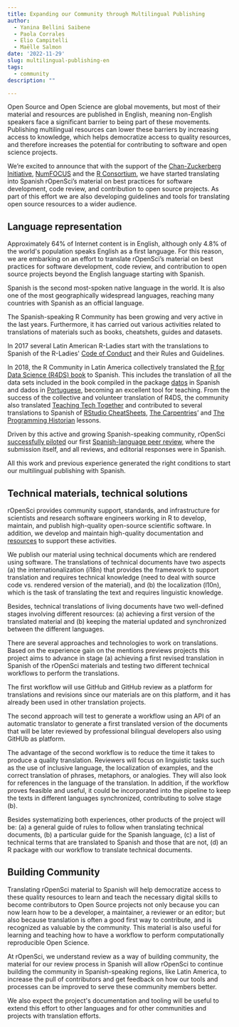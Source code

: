 ```yaml
---
title: Expanding our Community through Multilingual Publishing 
author:
  - Yanina Bellini Saibene
  - Paola Corrales
  - Elio Campitelli
  - Maëlle Salmon
date: '2022-11-29'
slug: multilingual-publishing-en
tags:
  - community
description: ""

---
```


Open Source and Open Science are global movements, but most of their material and resources are published in English, meaning non-English speakers face a significant barrier to being part of these movements.  
Publishing multilingual resources can lower these barriers by increasing access to knowledge, which helps democratize access to quality resources, and therefore increases the potential for contributing to software and open science projects.

We’re excited to announce that with the support of the [Chan-Zuckerberg Initiative](/blog/2021/12/20/inclusive-leadership-program/), [NumFOCUS](https://numfocus.org/) and the [R Consortium](https://www.r-consortium.org/), we have started translating into Spanish rOpenSci’s material on best practices for software development, code review, and contribution to open source projects.
As part of this effort we are also developing guidelines and tools for translating open source resources to a wider audience.


## Language representation

Approximately 64% of Internet content is in English, although only 4.8% of the world's population speaks English as a first language. For this reason, we are embarking on an effort to translate rOpenSci’s material on best practices for software development, code review, and contribution to open source projects beyond the English language starting with Spanish.

Spanish is the second most-spoken native language in the world. It is also one of the most geographically widespread languages, reaching many countries with Spanish as an official language. 

The Spanish-speaking R Community has been growing and very active in the last years. Furthermore, it has carried out various activities related to translations of materials such as books, cheatshets, guides and datasets. 

In 2017 several Latin American R-Ladies start with the translations to Spanish of the R-Ladies' [Code of Conduct](https://github.com/rladies/starter-kit/wiki/Code-of-Conduct#spanish) and their Rules and Guidelines. 

In 2018, the R Community in Latin America collectively translated the [R for Data Science (R4DS) book](https://es.r4ds.hadley.nz/) to Spanish.  This includes the translation of all the data sets included in the book compiled in the package [datos](https://github.com/cienciadedatos/datos) in Spanish and dados in [Portuguese](https://cran.r-project.org/web/packages/dados/index.html), becoming an excellent tool for teaching. From the success of the collective and volunteer translation of R4DS, the community also translated [Teaching Tech Together](http://teachtogether.tech/es/index.html) and contributed to several translations to Spanish of [RStudio CheatSheets](https://posit.co/resources/cheatsheets/?type=translations/#translation-12), [The Carpentries](https://software-carpentry.org/lessons/)’ and [The Programming Historian](https://programminghistorian.org/es/) lessons. 

Driven by this active and growing Spanish-speaking community, rOpenSci [successfully piloted](https://ropensci.org/blog/2021/07/27/censo2017/) our first [Spanish-language peer review](https://ropensci.org/commcalls/2019-06-28/), where the submission itself, and all reviews, and editorial responses were in Spanish.

All this work and previous experience generated the right conditions to start our multilingual publishing with Spanish.

## Technical materials, technical solutions

rOpenSci provides community support, standards, and infrastructure for scientists and research software engineers working in R to develop, maintain, and publish high-quality open-source scientific software. In addition, we develop and maintain high-quality documentation and [resources](/resources/) to support these activities.  

We publish our material using technical documents which are rendered using software. The translations of technical documents have two aspects (a) the internationalization (i18n) that provides the framework to support translation and requires technical knowledge (need to deal with source code vs. rendered version of the material), and (b) the localization (l10n), which is the task of translating the text and requires linguistic knowledge. 

Besides, technical translations of living documents have two well-defined stages involving different resources:  (a) achieving a first version of the translated material and (b) keeping the material updated and synchronized between the different languages.

There are several approaches and technologies to work on translations. Based on the experience gain on the mentions previews projects this project aims to advance in stage (a) achieving a first revised translation in Spanish of the rOpenSci materials and testing two different technical workflows to perform the translations.

The first workflow will use GitHub and GitHub review as a platform for translations and revisions since our materials are on this platform, and it has already been used in other translation projects.  

The second approach will test to generate a workflow using an API of an automatic translator to generate a first translated version of the documents that will be later reviewed by professional bilingual developers also using GitHUb as platform.

The advantage of the second workflow is to reduce the time it takes to produce a quality translation.  Reviewers will focus on linguistic tasks such as the use of inclusive language, the localization of examples, and the correct translation of phrases, metaphors, or analogies. They will also look for references in the language of the translation. In addition, if the workflow proves feasible and useful, it could be incorporated into the pipeline to keep the texts in different languages synchronized, contributing to solve stage (b).

Besides systematizing both experiences, other products of the project will be: (a) a general guide of rules to follow when translating technical documents, (b) a particular guide for the Spanish language, (c) a list of technical terms that are translated to Spanish and those that are not, (d) an R package with our workflow to translate technical documents. 

## Building Community

Translating rOpenSci material to Spanish will help democratize access to these quality resources to learn and teach the necessary digital skills to become contributors to Open Source projects not only because you can now learn how to be a developer, a maintainer, a reviewer or an editor; but also because translation is often a good first way to contribute, and is recognized as valuable by the community. This material is also useful for learning and teaching how to have a workflow to perform computationally reproducible Open Science.

At rOpenSci, we understand review as a way of building community, the material for our review process in Spanish will allow rOpenSci to continue building the community in Spanish-speaking regions, like Latin America, to increase the pull of contributors and get feedback on how our tools and processes can be improved to serve these community members better.  

We also expect the project's documentation and tooling will be useful to extend this effort to other languages and for other communities and projects with translation efforts.
